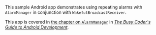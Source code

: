 This sample Android app demonstrates
using repeating alarms with `AlarmManager` in conjunction with `WakefulBroadcastReceiver`.

This app is covered in 
[the chapter on `AlarmManager`](https://commonsware.com/Android/previews/alarmmanager-and-the-scheduled-service-pattern)
in [*The Busy Coder's Guide to Android Development*](https://commonsware.com/Android/).

